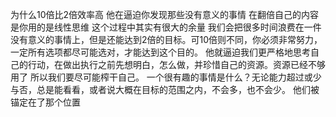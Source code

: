 为什么10倍比2倍效率高 他在逼迫你发现那些没有意义的事情 在翻倍自己的内容是你用的是线性思维 这个过程中其实有很大的余量 我们会把很多时间浪费在一件没有意义的事情上，但是还能达到2倍的目标。可10倍则不同，你必须非常努力，一定所有选项都尽可能选对，才能达到这个目的。 他就逼迫我们更严格地思考自己的行动，在做出执行之前先想明白，怎么做，并珍惜自己的资源。资源已经不够用了 所以我们要尽可能榨干自己。
一个很有趣的事情是什么？无论能力超过或少与否，总是能看看，或者说大概在目标的范围之内，不会多，也不会少。
他们被锚定在了那个位置